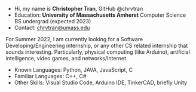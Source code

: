 - Hi, my name is **Christopher Tran**, GitHub @chrvtran 
- Education: **University of Massachusetts Amherst** Computer Science BS undergrad (expected 2023)
- Contact: chrvtran@umass.edu

For Summer 2022, I am currently looking for a Software Developing/Engineering internship, or any other CS related internship that sounds interesting.
Particularly, physical computing (like Arduino), artificial intelligence, video games, and networks/Internet.

- Known Languages: Python, JAVA, JavaScript, C
- Familiar Languages: C++, C#
- Other Skills: Visual Studio Code, Arduino IDE, TinkerCAD, briefly Unity
